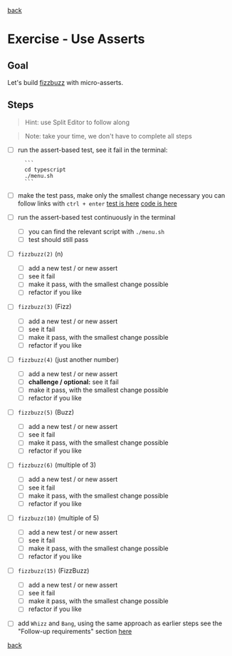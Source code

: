 [back](index.md)

# Exercise - Use Asserts

## Goal

Let's build [fizzbuzz](https://sammancoaching.org/kata_descriptions/fizzbuzz.html) with micro-asserts.

## Steps

> Hint: use Split Editor to follow along

> Note: take your time, we don't have to complete all steps

-   [ ] run the assert-based test, see it fail
        in the terminal:

        ```
        cd typescript
        ./menu.sh
        ```

-   [ ] make the test pass, make only the smallest change necessary
        you can follow links with `ctrl + enter`
        [test is here](../typescript/fizzbuzz.spec.ts)
        [code is here](../typescript/fizzbuzz.ts)

-   [ ] run the assert-based test continuously in the terminal

    -   [ ] you can find the relevant script with `./menu.sh`
    -   [ ] test should still pass

-   [ ] `fizzbuzz(2)` (n)

    -   [ ] add a new test / or new assert
    -   [ ] see it fail
    -   [ ] make it pass, with the smallest change possible
    -   [ ] refactor if you like

-   [ ] `fizzbuzz(3)` (Fizz)

    -   [ ] add a new test / or new assert
    -   [ ] see it fail
    -   [ ] make it pass, with the smallest change possible
    -   [ ] refactor if you like

-   [ ] `fizzbuzz(4)` (just another number)

    -   [ ] add a new test / or new assert
    -   [ ] **challenge / optional:** see it fail
    -   [ ] make it pass, with the smallest change possible
    -   [ ] refactor if you like

-   [ ] `fizzbuzz(5)` (Buzz)

    -   [ ] add a new test / or new assert
    -   [ ] see it fail
    -   [ ] make it pass, with the smallest change possible
    -   [ ] refactor if you like

-   [ ] `fizzbuzz(6)` (multiple of 3)

    -   [ ] add a new test / or new assert
    -   [ ] see it fail
    -   [ ] make it pass, with the smallest change possible
    -   [ ] refactor if you like

-   [ ] `fizzbuzz(10)` (multiple of 5)

    -   [ ] add a new test / or new assert
    -   [ ] see it fail
    -   [ ] make it pass, with the smallest change possible
    -   [ ] refactor if you like

-   [ ] `fizzbuzz(15)` (FizzBuzz)

    -   [ ] add a new test / or new assert
    -   [ ] see it fail
    -   [ ] make it pass, with the smallest change possible
    -   [ ] refactor if you like

-   [ ] add `Whizz` and `Bang`, using the same approach as earlier steps
        see the "Follow-up requirements" section [here](https://sammancoaching.org/kata_descriptions/fizzbuzz.html)

[back](index.md)
